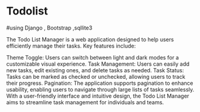 # Todolist
#using Django , Bootstrap ,sqllite3



The Todo List Manager is a web application designed to help users efficiently manage their tasks. Key features include:

Theme Toggle: Users can switch between light and dark modes for a customizable visual experience.
Task Management: Users can easily add new tasks, edit existing ones, and delete tasks as needed.
Task Status: Tasks can be marked as checked or unchecked, allowing users to track their progress.
Pagination: The application supports pagination to enhance usability, enabling users to navigate through large lists of tasks seamlessly.
With a user-friendly interface and intuitive design, the Todo List Manager aims to streamline task management for individuals and teams.
